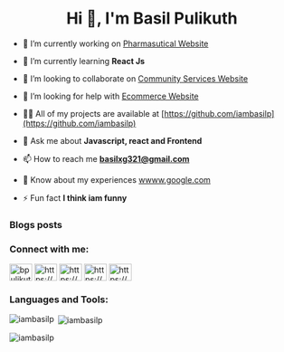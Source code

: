 <h1 align="center">Hi 👋, I'm Basil Pulikuth</h1>


- 🔭 I’m currently working on [Pharmasutical Website](https://iambasilp.github.io/pharmaceutical-test1/)

- 🌱 I’m currently learning **React Js**

- 👯 I’m looking to collaborate on [Community Services Website](https://iambasilp.github.io/Community-Services/)

- 🤝 I’m looking for help with [Ecommerce Website](https://github.com/adrianhajdin/ecommerce_sanity_stripe)

- 👨‍💻 All of my projects are available at [https://github.com/iambasilp](https://github.com/iambasilp)

- 💬 Ask me about **Javascript, react and Frontend**

- 📫 How to reach me **basilxg321@gmail.com**

- 📄 Know about my experiences [wwww.google.com](wwww.google.com)

- ⚡ Fun fact **I think iam funny**

### Blogs posts
<!-- BLOG-POST-LIST:START -->
<!-- BLOG-POST-LIST:END -->

<h3 align="left">Connect with me:</h3>
<p align="left">
<a href="https://twitter.com/bpulikuth" target="blank"><img align="center" src="https://raw.githubusercontent.com/rahuldkjain/github-profile-readme-generator/master/src/images/icons/Social/twitter.svg" alt="bpulikuth" height="30" width="40" /></a>
<a href="https://linkedin.com/in/https://www.linkedin.com/in/basil-pulikuth-112579249/" target="blank"><img align="center" src="https://raw.githubusercontent.com/rahuldkjain/github-profile-readme-generator/master/src/images/icons/Social/linked-in-alt.svg" alt="https://www.linkedin.com/in/basil-pulikuth-112579249/" height="30" width="40" /></a>
<a href="https://stackoverflow.com/users/19654391/basil-pulikuth" target="blank"><img align="center" src="https://raw.githubusercontent.com/rahuldkjain/github-profile-readme-generator/master/src/images/icons/Social/stack-overflow.svg" alt="https://stackoverflow.com/users/19654391/basil-pulikuth" height="30" width="40" /></a>
<a href="https://instagram.com/https://www.instagram.com/mr.basil_pkt/" target="blank"><img align="center" src="https://raw.githubusercontent.com/rahuldkjain/github-profile-readme-generator/master/src/images/icons/Social/instagram.svg" alt="https://www.instagram.com/mr.basil_pkt/" height="30" width="40" /></a>
<a href="https://dribbble.com/iambasilp" target="blank"><img align="center" src="https://raw.githubusercontent.com/rahuldkjain/github-profile-readme-generator/master/src/images/icons/Social/dribbble.svg" alt="https://dribbble.com/iambasilp" height="30" width="40" /></a>
</p>

<h3 align="left">Languages and Tools:</h3>

<p><img align="left" src="https://github-readme-stats.vercel.app/api/top-langs?username=iambasilp&show_icons=true&locale=en&layout=compact" alt="iambasilp" /></p>


<p>&nbsp;<img align="center" src="https://github-readme-stats.vercel.app/api?username=iambasilp&show_icons=true&locale=en" alt="iambasilp" /></p>

<p><img align="center" src="https://github-readme-streak-stats.herokuapp.com/?user=iambasilp&" alt="iambasilp" /></p>
